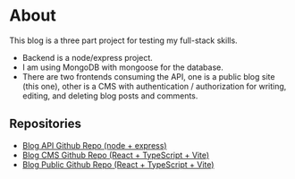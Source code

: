 # About

This blog is a three part project for testing my full-stack skills.

- Backend is a node/express project.
- I am using MongoDB with mongoose for the database.
- There are two frontends consuming the API, one is a public blog site (this one), other is a CMS with authentication / authorization for writing, editing, and deleting blog posts and comments.

## Repositories

- [Blog API Github Repo (node + express)](https://github.com/veotaar/blog-api)
- [Blog CMS Github Repo (React + TypeScript + Vite)](https://github.com/veotaar/blog-cms)
- [Blog Public Github Repo (React + TypeScript + Vite)](https://github.com/veotaar/blog-public)
